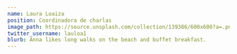 ```yaml
---
name: Laura Loaiza
position: Coordinadora de charlas
image_path: https://source.unsplash.com/collection/139386/600x600?a=.png
twitter_username: lauloa1
blurb: Anna likes long walks on the beach and buffet breakfast.
---
```

